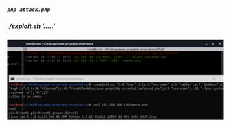 ##### `php attack.php`

##### ./exploit.sh '.....'

![test1](https://github.com/sailay1996/offsecWE-prepare/blob/master/php-unserialize/file_put_contents/poc.jpg)

